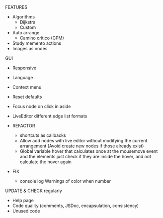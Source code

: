 FEATURES
  - Algorithms 
    - Dijkstra
    - Custom
  - Auto arrange
    - Camino critico (CPM)
  - Study memento actions
  - Images as nodes

GUI
  - Responsive
  - Language
  - Context menu
  - Reset defaults
  - Focus node on click in aside
  - LiveEditor different edge list formats


- REFACTOR 
  - shortcuts as callbacks
  - Allow add nodes with live editor without modifying the current arrangement (Avoid create new nodes if those already exist)
  - Global variable hover that calculates once at the mousemove event and the elements just check if they are inside the hover, and not calculate the hover again

- FIX
  - console log Warnings of color when number

UPDATE & CHECK regularly
  - Help page
  - Code quality (comments, JSDoc, encapsulation, consistency)
  - Unused code